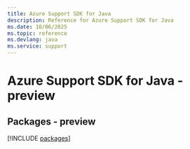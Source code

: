 ```yaml
---
title: Azure Support SDK for Java
description: Reference for Azure Support SDK for Java
ms.date: 10/06/2025
ms.topic: reference
ms.devlang: java
ms.service: support
---
```

# Azure Support SDK for Java - preview
## Packages - preview
[!INCLUDE [packages](support-index.md)]